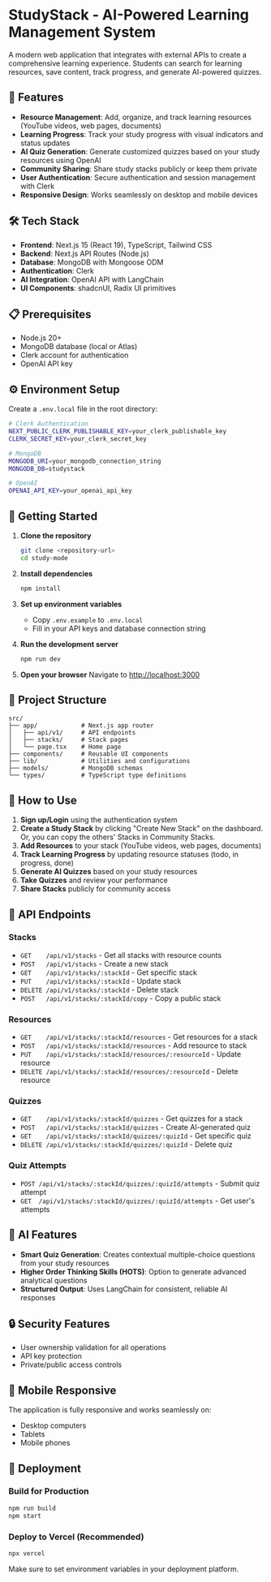 # StudyStack - AI-Powered Learning Management System

A modern web application that integrates with external APIs to create a comprehensive learning experience. Students can search for learning resources, save content, track progress, and generate AI-powered quizzes.

## 🚀 Features

- **Resource Management**: Add, organize, and track learning resources (YouTube videos, web pages, documents)
- **Learning Progress**: Track your study progress with visual indicators and status updates
- **AI Quiz Generation**: Generate customized quizzes based on your study resources using OpenAI
- **Community Sharing**: Share study stacks publicly or keep them private
- **User Authentication**: Secure authentication and session management with Clerk
- **Responsive Design**: Works seamlessly on desktop and mobile devices

## 🛠 Tech Stack

- **Frontend**: Next.js 15 (React 19), TypeScript, Tailwind CSS
- **Backend**: Next.js API Routes (Node.js)
- **Database**: MongoDB with Mongoose ODM
- **Authentication**: Clerk
- **AI Integration**: OpenAI API with LangChain
- **UI Components**: shadcnUI, Radix UI primitives

## 📋 Prerequisites

- Node.js 20+ 
- MongoDB database (local or Atlas)
- Clerk account for authentication
- OpenAI API key

## ⚙️ Environment Setup

Create a `.env.local` file in the root directory:

```bash
# Clerk Authentication
NEXT_PUBLIC_CLERK_PUBLISHABLE_KEY=your_clerk_publishable_key
CLERK_SECRET_KEY=your_clerk_secret_key

# MongoDB
MONGODB_URI=your_mongodb_connection_string
MONGODB_DB=studystack

# OpenAI
OPENAI_API_KEY=your_openai_api_key
```

## 🚀 Getting Started

1. **Clone the repository**
   ```bash
   git clone <repository-url>
   cd study-mode
   ```

2. **Install dependencies**
   ```bash
   npm install
   ```

3. **Set up environment variables**
   - Copy `.env.example` to `.env.local`
   - Fill in your API keys and database connection string

4. **Run the development server**
   ```bash
   npm run dev
   ```

5. **Open your browser**
   Navigate to [http://localhost:3000](http://localhost:3000)

## 📁 Project Structure

```
src/
├── app/            # Next.js app router
│   ├── api/v1/     # API endpoints
│   ├── stacks/     # Stack pages
│   └── page.tsx    # Home page
├── components/     # Reusable UI components
├── lib/            # Utilities and configurations
├── models/         # MongoDB schemas
└── types/          # TypeScript type definitions
```

## 🎯 How to Use

1. **Sign up/Login** using the authentication system
2. **Create a Study Stack** by clicking "Create New Stack" on the dashboard. Or, you can copy the others' Stacks in Community Stacks.
3. **Add Resources** to your stack (YouTube videos, web pages, documents)
4. **Track Learning Progress** by updating resource statuses (todo, in progress, done)
5. **Generate AI Quizzes** based on your study resources
6. **Take Quizzes** and review your performance
7. **Share Stacks** publicly for community access

## 🔧 API Endpoints

### Stacks
- `GET    /api/v1/stacks` - Get all stacks with resource counts
- `POST   /api/v1/stacks` - Create a new stack
- `GET    /api/v1/stacks/:stackId` - Get specific stack
- `PUT    /api/v1/stacks/:stackId` - Update stack
- `DELETE /api/v1/stacks/:stackId` - Delete stack
- `POST   /api/v1/stacks/:stackId/copy` - Copy a public stack

### Resources
- `GET    /api/v1/stacks/:stackId/resources` - Get resources for a stack
- `POST   /api/v1/stacks/:stackId/resources` - Add resource to stack
- `PUT    /api/v1/stacks/:stackId/resources/:resourceId` - Update resource
- `DELETE /api/v1/stacks/:stackId/resources/:resourceId` - Delete resource

### Quizzes
- `GET    /api/v1/stacks/:stackId/quizzes` - Get quizzes for a stack
- `POST   /api/v1/stacks/:stackId/quizzes` - Create AI-generated quiz
- `GET    /api/v1/stacks/:stackId/quizzes/:quizId` - Get specific quiz
- `DELETE /api/v1/stacks/:stackId/quizzes/:quizId` - Delete quiz

### Quiz Attempts
- `POST /api/v1/stacks/:stackId/quizzes/:quizId/attempts` - Submit quiz attempt
- `GET  /api/v1/stacks/:stackId/quizzes/:quizId/attempts` - Get user's attempts

## 🤖 AI Features

- **Smart Quiz Generation**: Creates contextual multiple-choice questions from your study resources
- **Higher Order Thinking Skills (HOTS)**: Option to generate advanced analytical questions
- **Structured Output**: Uses LangChain for consistent, reliable AI responses

## 🔒 Security Features

- User ownership validation for all operations
- API key protection
- Private/public access controls

## 📱 Mobile Responsive

The application is fully responsive and works seamlessly on:
- Desktop computers
- Tablets
- Mobile phones

## 🚀 Deployment

### Build for Production
```bash
npm run build
npm start
```

### Deploy to Vercel (Recommended)
```bash
npx vercel
```

Make sure to set environment variables in your deployment platform.

